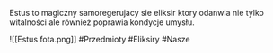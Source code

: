 Estus to magiczny samoregerujacy sie eliksir ktory odanwia nie tylko witalności ale również poprawia kondycje umysłu.

![[Estus fota.png]]
#Przedmioty #Eliksiry #Nasze

